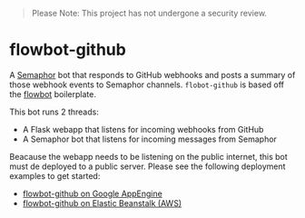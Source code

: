 > Please Note: This project has not undergone a security review.


# flowbot-github

A [Semaphor](https://spideroak.com/solutions/semaphor) bot that responds to GitHub webhooks and posts a summary of those webhook events to Semaphor channels. `flobot-github` is based off the [flowbot](https://github.com/SpiderOak/flowbot) boilerplate.

This bot runs 2 threads:
  - A Flask webapp that listens for incoming webhooks from GitHub
  - A Semaphor bot that listens for incoming messages from Semaphor

Beacause the webapp needs to be listening on the public internet, this bot must de deployed to a public server. Please see the following deployment examples to get started:
  - [flowbot-github on Google AppEngine](https://github.com/SpiderOak/flowbot-github-appengine)
  - [flowbot-github on Elastic Beanstalk (AWS)](https://github.com/SpiderOak/flowbot-github-aws)

